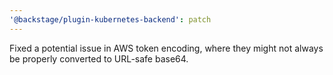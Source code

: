 ```yaml
---
'@backstage/plugin-kubernetes-backend': patch
---
```


Fixed a potential issue in AWS token encoding, where they might not always be properly converted to URL-safe base64.
